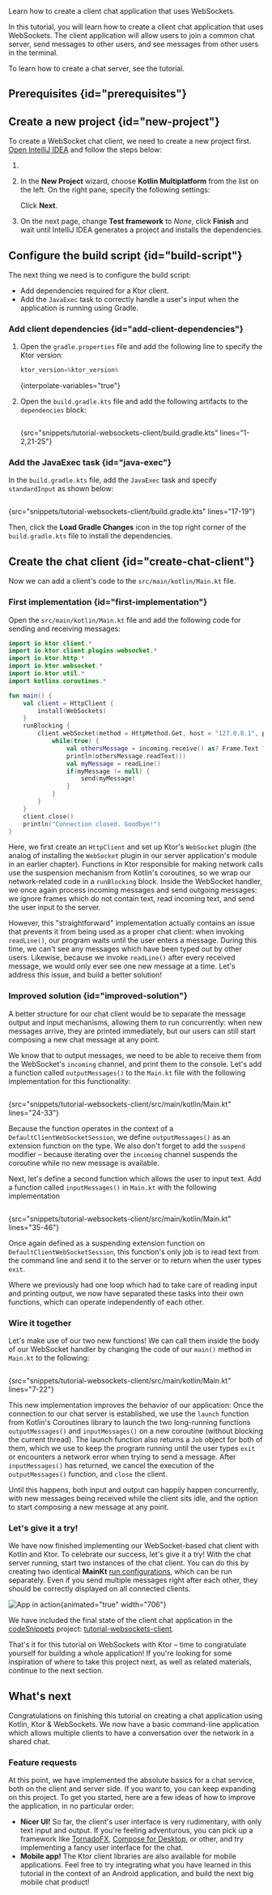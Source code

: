 [//]: # (title: Creating a WebSocket chat client)

<tldr>
<var name="example_name" value="tutorial-websockets-client"/>
<include src="lib.xml" element-id="download_example"/>
</tldr>

<link-summary>
Learn how to create a client chat application that uses WebSockets.
</link-summary>

In this tutorial, you will learn how to create a client chat application that uses WebSockets. The client application will allow users to join a common chat server, send messages to other users, and see messages from other users in the terminal.

To learn how to create a chat server, see the [](creating_web_socket_chat.md) tutorial.

## Prerequisites {id="prerequisites"}
<include src="lib.xml" element-id="client_prerequisites"/>

## Create a new project {id="new-project"}

To create a WebSocket chat client, we need to create a new project first. [Open IntelliJ IDEA](https://www.jetbrains.com/help/idea/run-for-the-first-time.html) and follow
the steps below:

1. <include src="lib.xml" element-id="new_project_idea"/>
2. In the **New Project** wizard, choose **Kotlin Multiplatform** from the list on the left. On the right pane, specify the following settings:
   
   <include src="getting_started_ktor_client.xml" element-id="kotlin_app_settings"/>

   Click **Next**.

3. On the next page, change **Test framework** to _None_, click **Finish** and wait until IntelliJ IDEA generates a project and installs the dependencies.


## Configure the build script {id="build-script"}
The next thing we need is to configure the build script:
- Add dependencies required for a Ktor client.
- Add the `JavaExec` task to correctly handle a user's input when the application is running using Gradle.

### Add client dependencies {id="add-client-dependencies"}

1. Open the `gradle.properties` file and add the following line to specify the Ktor version:
   ```kotlin
   ktor_version=%ktor_version%
   ```
   {interpolate-variables="true"}

   <include src="getting_started_ktor_client.xml" element-id="eap-note"/>

2. Open the `build.gradle.kts` file and add the following artifacts to the `dependencies` block:
   ```kotlin
   ```
   {src="snippets/tutorial-websockets-client/build.gradle.kts" lines="1-2,21-25"}


### Add the JavaExec task {id="java-exec"}

In the `build.gradle.kts` file, add the `JavaExec` task and specify `standardInput` as shown below:

```kotlin
```
{src="snippets/tutorial-websockets-client/build.gradle.kts" lines="17-19"}

Then, click the **Load Gradle Changes** icon in the top right corner of the `build.gradle.kts` file to install the dependencies.


## Create the chat client {id="create-chat-client"}

Now we can add a client's code to the `src/main/kotlin/Main.kt` file.

### First implementation {id="first-implementation"}

Open the `src/main/kotlin/Main.kt` file and add the following code for sending and receiving messages:

```kotlin
import io.ktor.client.*
import io.ktor.client.plugins.websocket.*
import io.ktor.http.*
import io.ktor.websocket.*
import io.ktor.util.*
import kotlinx.coroutines.*

fun main() {
    val client = HttpClient {
        install(WebSockets)
    }
    runBlocking {
        client.webSocket(method = HttpMethod.Get, host = "127.0.0.1", port = 8080, path = "/chat") {
            while(true) {
                val othersMessage = incoming.receive() as? Frame.Text ?: continue
                println(othersMessage.readText())
                val myMessage = readLine()
                if(myMessage != null) {
                    send(myMessage)
                }
            }
        }
    }
    client.close()
    println("Connection closed. Goodbye!")
}
```

Here, we first create an `HttpClient` and set up Ktor's `WebSocket` plugin (the analog of installing the `WebSocket` plugin in our server application's module in an earlier chapter). Functions in Ktor responsible for making network calls use the suspension mechanism from Kotlin's coroutines, so we wrap our network-related code in a `runBlocking` block. Inside the WebSocket handler, we once again process incoming messages and send outgoing messages: we ignore frames which do not contain text, read incoming text, and send the user input to the server.

However, this "straightforward" implementation actually contains an issue that prevents it from being used as a proper chat client: when invoking `readLine()`, our program waits until the user enters a message. During this time, we can't see any messages which have been typed out by other users. Likewise, because we invoke `readLine()` after every received message, we would only ever see one new message at a time. Let's address this issue, and build a better solution!


### Improved solution {id="improved-solution"}

A better structure for our chat client would be to separate the message output and input mechanisms, allowing them to run concurrently: when new messages arrive, they are printed immediately, but our users can still start composing a new chat message at any point.

We know that to output messages, we need to be able to receive them from the WebSocket's `incoming` channel, and print them to the console. Let's add a function called `outputMessages()` to the `Main.kt` file with the following implementation for this functionality:

```kotlin
```
{src="snippets/tutorial-websockets-client/src/main/kotlin/Main.kt" lines="24-33"}

Because the function operates in the context of a `DefaultClientWebSocketSession`, we define `outputMessages()` as an extension function on the type. We also don't forget to add the `suspend` modifier – because iterating over the `incoming` channel suspends the coroutine while no new message is available.

Next, let's define a second function which allows the user to input text. Add a function called `inputMessages()` in `Main.kt` with the following implementation

```kotlin
```
{src="snippets/tutorial-websockets-client/src/main/kotlin/Main.kt" lines="35-46"}

Once again defined as a suspending extension function on `DefaultClientWebSocketSession`, this function's only job is to read text from the command line and send it to the server or to return when the user types `exit`.

Where we previously had one loop which had to take care of reading input and printing output, we now have separated these tasks into their own functions, which can operate independently of each other.

### Wire it together

Let's make use of our two new functions! We can call them inside the body of our WebSocket handler by changing the code of our `main()` method in `Main.kt` to the following:

```kotlin
```
{src="snippets/tutorial-websockets-client/src/main/kotlin/Main.kt" lines="7-22"}

This new implementation improves the behavior of our application: Once the connection to our chat server is established, we use the `launch` function from Kotlin's Coroutines library to launch the two long-running functions `outputMessages()` and `inputMessages()` on a new coroutine (without blocking the current thread). The launch function also returns a `Job` object for both of them, which we use to keep the program running until the user types `exit` or encounters a network error when trying to send a message. After `inputMessages()` has returned, we cancel the execution of the `outputMessages()` function, and `close` the client.

Until this happens, both input and output can happily happen concurrently, with new messages being received while the client sits idle, and the option to start composing a new message at any point.

### Let's give it a try!

We have now finished implementing our WebSocket-based chat client with Kotlin and Ktor. To celebrate our success, let's give it a try! With the chat server running, start two instances of the chat client. You can do this by creating two identical **MainKt** [run configurations](https://www.jetbrains.com/help/idea/run-debug-configuration.html), which can be run separately. Even if you send multiple messages right after each other, they should be correctly displayed on all connected clients.

![App in action](app_in_action.png){animated="true" width="706"}

We have included the final state of the client chat application in the [codeSnippets](https://github.com/ktorio/ktor-documentation/tree/%current-branch%/codeSnippets) project: [tutorial-websockets-client](https://github.com/ktorio/ktor-documentation/tree/%current-branch%/codeSnippets/snippets/tutorial-websockets-client).

That's it for this tutorial on WebSockets with Ktor – time to congratulate yourself for building a whole application! If you're looking for some inspiration of where to take this project next, as well as related materials, continue to the next section.



## What's next

Congratulations on finishing this tutorial on creating a chat application using Kotlin, Ktor & WebSockets. We now have a basic command-line application which allows multiple clients to have a conversation over the network in a shared chat.

### Feature requests

At this point, we have implemented the absolute basics for a chat service, both on the client and server side. If you want to, you can keep expanding on this project. To get you started, here are a few ideas of how to improve the application, in no particular order:

- **Nicer UI!** So far, the client's user interface is very rudimentary, with only text input and output. If you're feeling adventurous, you can pick up a framework like [TornadoFX](https://tornadofx.io/), [Compose for Desktop](https://www.jetbrains.com/lp/compose/), or other, and try implementing a fancy user interface for the chat.
- **Mobile app!** The Ktor client libraries are also available for mobile applications. Feel free to try integrating what you have learned in this tutorial in the context of an Android application, and build the next big mobile chat product!
